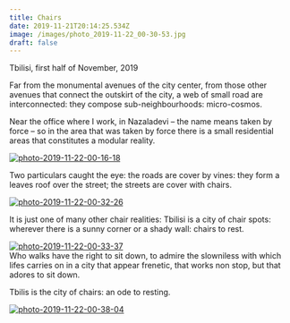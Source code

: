 ```yaml
---
title: Chairs
date: 2019-11-21T20:14:25.534Z
image: /images/photo_2019-11-22_00-30-53.jpg
draft: false
---
```

Tbilisi, first half of November, 2019

Far from the monumental avenues of the city center, from those other avenues that connect the outskirt of the city, a web of small road are interconnected: they compose sub-neighbourhoods: micro-cosmos.

Near the office where I work, in Nazaladevi – the name means taken by force – so in the area that was taken by force there is a small residential areas that constitutes a modular reality.

<a href='https://postimages.org/' target='_blank'><img src='https://i.postimg.cc/bND4rwtm/photo-2019-11-22-00-16-18.jpg' border='0' alt='photo-2019-11-22-00-16-18'/></a>

<!-- excerpt -->

Two particulars caught the eye: the roads are cover by vines: they form a leaves roof over the street; the streets are cover with chairs. 

<a href='https://postimages.org/' target='_blank'><img src='https://i.postimg.cc/GpXjv68X/photo-2019-11-22-00-32-26.jpg' border='0' alt='photo-2019-11-22-00-32-26'/></a><br /><a href='https://postimages.org/'></a>

It is just one of many other chair realities: Tbilisi is a city of chair spots: wherever there is a sunny corner or a shady wall: chairs to rest.

<a href='https://postimages.org/' target='_blank'><img src='https://i.postimg.cc/N020xHLZ/photo-2019-11-22-00-33-37.jpg' border='0' alt='photo-2019-11-22-00-33-37'/></a><br /><a href='https://postimages.org/'></a>Who walks have the right to sit down, to admire the slowniless with which lifes carries on in a city that appear frenetic, that works non stop, but that adores to sit down.

Tbilis is the city of chairs: an ode to resting.

<a href='https://postimages.org/' target='_blank'><img src='https://i.postimg.cc/Kv44YwxZ/photo-2019-11-22-00-38-04.jpg' border='0' alt='photo-2019-11-22-00-38-04'/></a><br />
